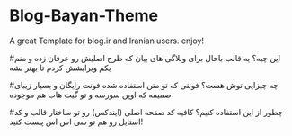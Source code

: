 # Blog-Bayan-Theme
A great Template for blog.ir and Iranian users. enjoy!

#این چیه؟
یه قالب باحال برای وبلاگی های بیان که طرح اصلیش رو عرفان زده و منم یکم ویرایشش کردم تا بهتر بشه

#چه چیزایی توش هست؟
فونتی که تو متن استفاده شده فونت رایگان و بسیار زیبای صمیمه که اوپن سورسه و تو گیت هاب هم موجوده

#چطور از این استفاده کنیم؟
کافیه کد صفحه اصلی (ایندکس) رو تو ساختار قالب و کد استایل رو هم تو سی اس اس  پیست کنید!

